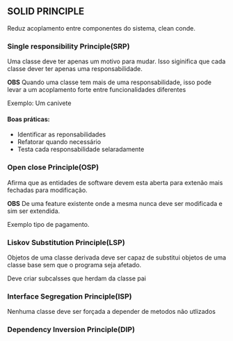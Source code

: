 ## SOLID PRINCIPLE

Reduz acoplamento entre componentes do sistema, clean conde.

### Single responsibility Principle(SRP)

Uma classe deve ter apenas um motivo para mudar. Isso siginifica
que cada classe dever ter apenas uma responsabilidade.

__OBS__ Quando uma classe tem mais de uma responsabilidade, 
isso pode levar a um acoplamento forte entre funcionalidades
diferentes

Exemplo: Um canivete

#### Boas práticas:
 - Identificar as reponsabilidades
 - Refatorar quando necessário
 - Testa cada responsabilidade selaradamente

### Open close Principle(OSP)

Afirma que as entidades de software devem esta aberta para extenão
mais fechadas para modificação.

__OBS__ De uma feature existente onde a mesma nunca deve ser modificada e sim ser 
extendida.

Exemplo tipo de pagamento.

### Liskov Substitution Principle(LSP)

Objetos de uma classe derivada deve ser capaz de substitui objetos de uma classe base sem que o 
programa seja afetado.

Deve criar subcalsses que herdam da classe pai

### Interface Segregation Principle(ISP)

Nenhuma classe deve ser forçada a depender de metodos não utlizados


### Dependency Inversion Principle(DIP)


